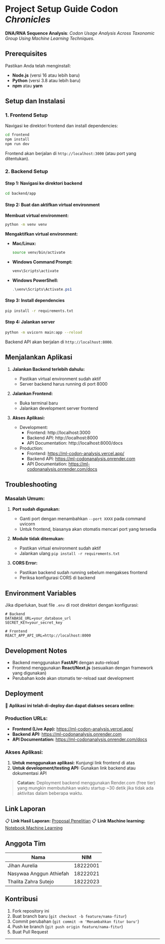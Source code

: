 # Project Setup Guide **Codon *Chronicles***

**DNA/RNA Sequence Analysis**: *Codon Usage Analysis Across Taxonomic Group Using Machine Learning Techniques.*

## Prerequisites

Pastikan Anda telah menginstall:
- **Node.js** (versi 16 atau lebih baru)
- **Python** (versi 3.8 atau lebih baru)
- **npm** atau **yarn**

## Setup dan Instalasi

### 1. Frontend Setup

Navigasi ke direktori frontend dan install dependencies:

```bash
cd frontend
npm install
npm run dev
```

Frontend akan berjalan di `http://localhost:3000` (atau port yang ditentukan).

### 2. Backend Setup

#### Step 1: Navigasi ke direktori backend
```bash
cd backend/app
```

#### Step 2: Buat dan aktifkan virtual environment

**Membuat virtual environment:**
```bash
python -m venv venv
```

**Mengaktifkan virtual environment:**

- **Mac/Linux:**
  ```bash
  source venv/bin/activate
  ```

- **Windows Command Prompt:**
  ```cmd
  venv\Scripts\activate
  ```

- **Windows PowerShell:**
  ```powershell
  .\venv\Scripts\Activate.ps1
  ```

#### Step 3: Install dependencies
```bash
pip install -r requirements.txt
```

#### Step 4: Jalankan server
```bash
python -m uvicorn main:app --reload
```

Backend API akan berjalan di `http://localhost:8000`.

## Menjalankan Aplikasi

1. **Jalankan Backend terlebih dahulu:**
   - Pastikan virtual environment sudah aktif
   - Server backend harus running di port 8000

2. **Jalankan Frontend:**
   - Buka terminal baru
   - Jalankan development server frontend

3. **Akses Aplikasi:**
    - Development:
        - Frontend: http://localhost:3000
        - Backend API: http://localhost:8000
        - API Documentation: http://localhost:8000/docs
    - Production:
        - Frontend: https://ml-codon-analysis.vercel.app/
        - Backend API: https://ml-codonanalysis.onrender.com
        - API Documentation: https://ml-codonanalysis.onrender.com/docs







## Troubleshooting

### Masalah Umum:

1. **Port sudah digunakan:**
   - Ganti port dengan menambahkan `--port XXXX` pada command uvicorn
   - Untuk frontend, biasanya akan otomatis mencari port yang tersedia

2. **Module tidak ditemukan:**
   - Pastikan virtual environment sudah aktif
   - Jalankan ulang `pip install -r requirements.txt`

3. **CORS Error:**
   - Pastikan backend sudah running sebelum mengakses frontend
   - Periksa konfigurasi CORS di backend

## Environment Variables

Jika diperlukan, buat file `.env` di root direktori dengan konfigurasi:

```env
# Backend
DATABASE_URL=your_database_url
SECRET_KEY=your_secret_key

# Frontend
REACT_APP_API_URL=http://localhost:8000
```

## Development Notes

- Backend menggunakan **FastAPI** dengan auto-reload
- Frontend menggunakan **React/Next.js** (sesuaikan dengan framework yang digunakan)
- Perubahan kode akan otomatis ter-reload saat development

## Deployment

🚀 **Aplikasi ini telah di-deploy dan dapat diakses secara online:**

### Production URLs:
- **Frontend (Live App):** https://ml-codon-analysis.vercel.app/
- **Backend API:** https://ml-codonanalysis.onrender.com
- **API Documentation:** https://ml-codonanalysis.onrender.com/docs

### Akses Aplikasi:
1. **Untuk menggunakan aplikasi:** Kunjungi link frontend di atas
2. **Untuk development/testing API:** Gunakan link backend atau dokumentasi API

> **Catatan:** Deployment backend menggunakan Render.com (free tier) yang mungkin membutuhkan waktu startup ~30 detik jika tidak ada aktivitas dalam beberapa waktu.

## Link Laporan

📋 **Link Hasil Laporan:** [Proposal Penelitian](https://docs.google.com/document/d/1pKiH44rwDghlDjN_oEQVv_MOj1ibHL-K/edit?usp=sharing&ouid=112908507478678229014&rtpof=true&sd=true)
📋 **Link Machine learning:** [Notebook Machine Learning](https://colab.research.google.com/drive/12aDhgK5i7G2zTo4gDzmQgOdQLlFrswHY?usp=sharing#scrollTo=oiOzar8I31Tj)

## Anggota Tim

| Nama | NIM |
|------|-----|
| Jihan Aurelia | 18222001 |
| Nasywaa Anggun Athiefah | 18222021 |
| Thalita Zahra Sutejo | 18222023 |

## Kontribusi

1. Fork repository ini
2. Buat branch baru (`git checkout -b feature/nama-fitur`)
3. Commit perubahan (`git commit -m 'Menambahkan fitur baru'`)
4. Push ke branch (`git push origin feature/nama-fitur`)
5. Buat Pull Request

---
